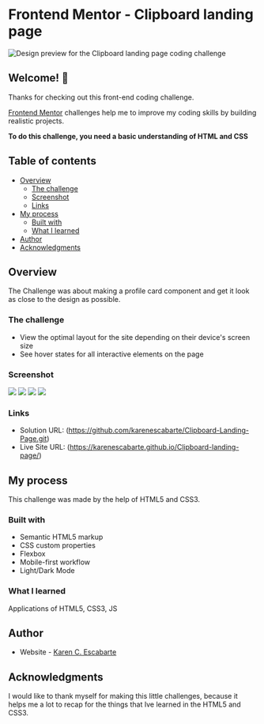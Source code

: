 # Frontend Mentor - Clipboard landing page

![Design preview for the Clipboard landing page coding challenge](./design/desktop-preview.jpg)

## Welcome! 👋

Thanks for checking out this front-end coding challenge.

[Frontend Mentor](https://www.frontendmentor.io) challenges help me to improve my coding skills by building realistic projects.

**To do this challenge, you need a basic understanding of HTML and CSS**


## Table of contents

- [Overview](#overview)
  - [The challenge](#the-challenge)
  - [Screenshot](#screenshot)
  - [Links](#links)
- [My process](#my-process)
  - [Built with](#built-with)
  - [What I learned](#what-i-learned)
- [Author](#author)
- [Acknowledgments](#acknowledgments)

## Overview

The Challenge was about making a profile card component and get it look as close to the design as possible.

### The challenge

- View the optimal layout for the site depending on their device's screen size
- See hover states for all interactive elements on the page

### Screenshot

![](desktop-light.png)
![](desktop-dark.png)
![](mobile-light.png)
![](mobile-dark.png)


### Links

- Solution URL: (https://github.com/karenescabarte/Clipboard-Landing-Page.git)
- Live Site URL: (https://karenescabarte.github.io/Clipboard-landing-page/)

## My process
This challenge was made by the help of HTML5 and CSS3. 

### Built with

- Semantic HTML5 markup
- CSS custom properties
- Flexbox
- Mobile-first workflow
- Light/Dark Mode

### What I learned
Applications of HTML5, CSS3, JS

## Author

- Website - [Karen C. Escabarte](https://github.com/karenescabarte)

## Acknowledgments

I would like to thank myself for making this little challenges, because it helps me a lot to recap for the things that Ive learned in the HTML5 and CSS3.



